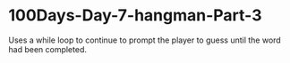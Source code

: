 # 100Days-Day-7-hangman-Part-3
Uses a while loop to continue to prompt the player to guess until the word had been completed.
